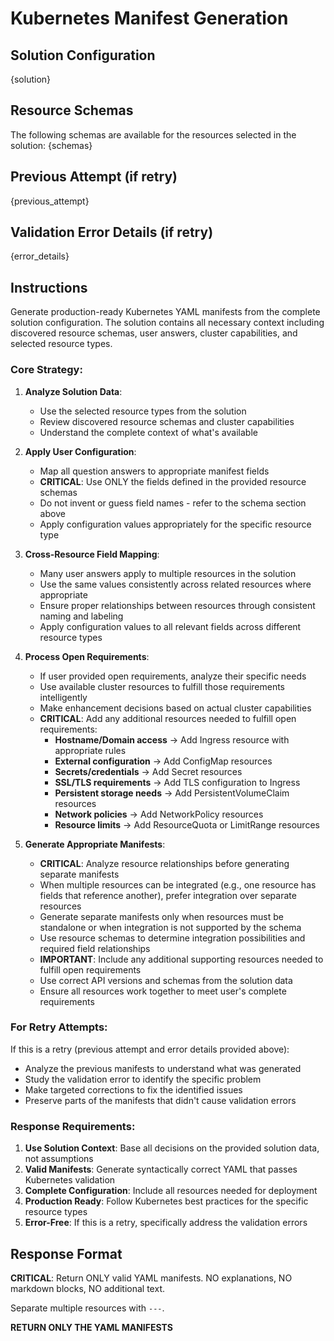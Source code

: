 # Kubernetes Manifest Generation

## Solution Configuration
{solution}

## Resource Schemas
The following schemas are available for the resources selected in the solution:
{schemas}

## Previous Attempt (if retry)
{previous_attempt}

## Validation Error Details (if retry)
{error_details}

## Instructions

Generate production-ready Kubernetes YAML manifests from the complete solution configuration. The solution contains all necessary context including discovered resource schemas, user answers, cluster capabilities, and selected resource types.

### Core Strategy:

1. **Analyze Solution Data**:
   - Use the selected resource types from the solution
   - Review discovered resource schemas and cluster capabilities
   - Understand the complete context of what's available

2. **Apply User Configuration**:
   - Map all question answers to appropriate manifest fields
   - **CRITICAL**: Use ONLY the fields defined in the provided resource schemas
   - Do not invent or guess field names - refer to the schema section above
   - Apply configuration values appropriately for the specific resource type

3. **Cross-Resource Field Mapping**:
   - Many user answers apply to multiple resources in the solution
   - Use the same values consistently across related resources where appropriate
   - Ensure proper relationships between resources through consistent naming and labeling
   - Apply configuration values to all relevant fields across different resource types

4. **Process Open Requirements**:
   - If user provided open requirements, analyze their specific needs
   - Use available cluster resources to fulfill those requirements intelligently
   - Make enhancement decisions based on actual cluster capabilities
   - **CRITICAL**: Add any additional resources needed to fulfill open requirements:
     * **Hostname/Domain access** → Add Ingress resource with appropriate rules
     * **External configuration** → Add ConfigMap resources
     * **Secrets/credentials** → Add Secret resources
     * **SSL/TLS requirements** → Add TLS configuration to Ingress
     * **Persistent storage needs** → Add PersistentVolumeClaim resources
     * **Network policies** → Add NetworkPolicy resources
     * **Resource limits** → Add ResourceQuota or LimitRange resources

5. **Generate Appropriate Manifests**:
   - **CRITICAL**: Analyze resource relationships before generating separate manifests
   - When multiple resources can be integrated (e.g., one resource has fields that reference another), prefer integration over separate resources
   - Generate separate manifests only when resources must be standalone or when integration is not supported by the schema
   - Use resource schemas to determine integration possibilities and required field relationships
   - **IMPORTANT**: Include any additional supporting resources needed to fulfill open requirements
   - Use correct API versions and schemas from the solution data
   - Ensure all resources work together to meet user's complete requirements

### For Retry Attempts:
If this is a retry (previous attempt and error details provided above):
- Analyze the previous manifests to understand what was generated
- Study the validation error to identify the specific problem
- Make targeted corrections to fix the identified issues
- Preserve parts of the manifests that didn't cause validation errors

### Response Requirements:

1. **Use Solution Context**: Base all decisions on the provided solution data, not assumptions
2. **Valid Manifests**: Generate syntactically correct YAML that passes Kubernetes validation
3. **Complete Configuration**: Include all resources needed for deployment
4. **Production Ready**: Follow Kubernetes best practices for the specific resource types
5. **Error-Free**: If this is a retry, specifically address the validation errors

## Response Format

**CRITICAL**: Return ONLY valid YAML manifests. NO explanations, NO markdown blocks, NO additional text.

Separate multiple resources with `---`.

**RETURN ONLY THE YAML MANIFESTS**
